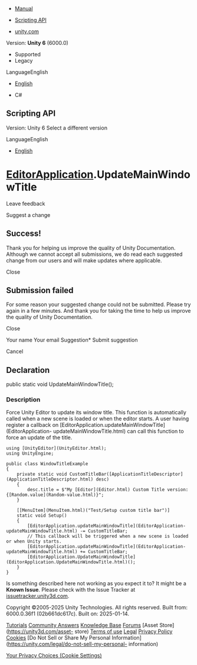[ ]()

  * [Manual](../Manual/index.html)
  * [Scripting API](../ScriptReference/index.html)

  * [unity.com](https://unity.com/)

Version: **Unity 6** (6000.0)

  * Supported
  * Legacy

LanguageEnglish

  * [English]()

  * C#

[ ](https://docs.unity3d.com)

## Scripting API

Version: Unity 6 Select a different version

LanguageEnglish

  * [English]()

#  [EditorApplication](EditorApplication.html).UpdateMainWindowTitle

Leave feedback

Suggest a change

## Success!

Thank you for helping us improve the quality of Unity Documentation. Although
we cannot accept all submissions, we do read each suggested change from our
users and will make updates where applicable.

Close

## Submission failed

For some reason your suggested change could not be submitted. Please <a>try
again</a> in a few minutes. And thank you for taking the time to help us
improve the quality of Unity Documentation.

Close

Your name Your email Suggestion* Submit suggestion

Cancel

[ ]()

## Declaration

public static void UpdateMainWindowTitle();

### Description

Force Unity Editor to update its window title. This function is automatically
called when a new scene is loaded or when the editor starts. A user having
register a callback on
[EditorApplication.updateMainWindowTitle](EditorApplication-
updateMainWindowTitle.html) can call this function to force an update of the
title.

    
    
    using [UnityEditor](UnityEditor.html);
    using UnityEngine;
    
    public class WindowTitleExample
    {
        private static void CustomTitleBar([ApplicationTitleDescriptor](ApplicationTitleDescriptor.html) desc)
        {
            desc.title = $"My [Editor](Editor.html) Custom Title version: {[Random.value](Random-value.html)}";
        }
    
        [[MenuItem](MenuItem.html)("Test/Setup custom title bar")]
        static void Setup()
        {
            [EditorApplication.updateMainWindowTitle](EditorApplication-updateMainWindowTitle.html) -= CustomTitleBar;
            // This callback will be triggered when a new scene is loaded or when Unity starts.
            [EditorApplication.updateMainWindowTitle](EditorApplication-updateMainWindowTitle.html) += CustomTitleBar;
            [EditorApplication.UpdateMainWindowTitle](EditorApplication.UpdateMainWindowTitle.html)();
        }
    }
    

Is something described here not working as you expect it to? It might be a
**Known Issue**. Please check with the Issue Tracker at
[issuetracker.unity3d.com](https://issuetracker.unity3d.com).

Copyright ©2005-2025 Unity Technologies. All rights reserved. Built from:
6000.0.36f1 (02b661dc617c). Built on: 2025-01-14.

[Tutorials](https://unity3d.com/learn) [Community
Answers](https://answers.unity3d.com) [Knowledge
Base](https://support.unity3d.com/hc/en-us)
[Forums](https://forum.unity3d.com) [Asset Store](https://unity3d.com/asset-
store) [Terms of use](https://docs.unity3d.com/Manual/TermsOfUse.html)
[Legal](https://unity.com/legal) [Privacy
Policy](https://unity.com/legal/privacy-policy)
[Cookies](https://unity.com/legal/cookie-policy) [Do Not Sell or Share My
Personal Information](https://unity.com/legal/do-not-sell-my-personal-
information)

[Your Privacy Choices (Cookie Settings)](javascript:void\(0\);)

